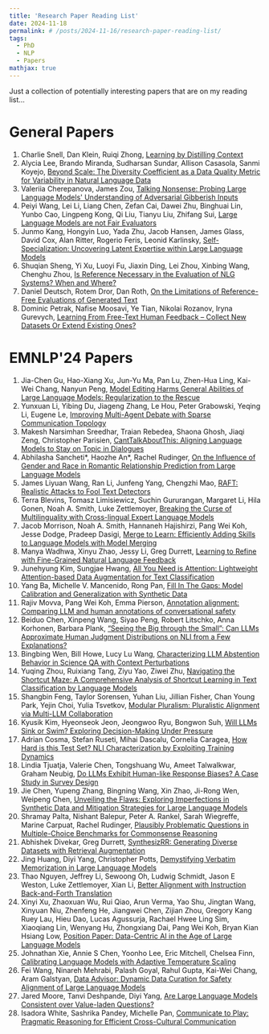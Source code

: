 ```yaml
---
title: 'Research Paper Reading List'
date: 2024-11-18
permalink: # /posts/2024-11-16/research-paper-reading-list/
tags:
  - PhD
  - NLP
  - Papers
mathjax: true
---
```


Just a collection of potentially interesting papers that are on my reading list...

General Papers
======
1. Charlie Snell, Dan Klein, Ruiqi Zhong, [Learning by Distilling Context](https://arxiv.org/abs/2209.15189)
2. Alycia Lee, Brando Miranda, Sudharsan Sundar, Allison Casasola, Sanmi Koyejo, [Beyond Scale: The Diversity Coefficient as a Data Quality Metric for Variability in Natural Language Data](https://openreview.net/forum?id=tgkWxsOapD)
3. Valeriia Cherepanova, James Zou, [Talking Nonsense: Probing Large Language Models' Understanding of Adversarial Gibberish Inputs](https://openreview.net/forum?id=traR5SsqUt)
4. Peiyi Wang, Lei Li, Liang Chen, Zefan Cai, Dawei Zhu, Binghuai Lin, Yunbo Cao, Lingpeng Kong, Qi Liu, Tianyu Liu, Zhifang Sui, [Large Language Models are not Fair Evaluators](https://aclanthology.org/2024.acl-long.511/)
5. Junmo Kang, Hongyin Luo, Yada Zhu, Jacob Hansen, James Glass, David Cox, Alan Ritter, Rogerio Feris, Leonid Karlinsky, [Self-Specialization: Uncovering Latent Expertise within Large Language Models](https://aclanthology.org/2024.findings-acl.157/)
6. Shuqian Sheng, Yi Xu, Luoyi Fu, Jiaxin Ding, Lei Zhou, Xinbing Wang, Chenghu Zhou, [Is Reference Necessary in the Evaluation of NLG Systems? When and Where?](https://aclanthology.org/2024.naacl-long.474/)
7. Daniel Deutsch, Rotem Dror, Dan Roth, [On the Limitations of Reference-Free Evaluations of Generated Text](https://aclanthology.org/2022.emnlp-main.753/)
8. Dominic Petrak, Nafise Moosavi, Ye Tian, Nikolai Rozanov, Iryna Gurevych, [Learning From Free-Text Human Feedback – Collect New Datasets Or Extend Existing Ones?](https://aclanthology.org/2023.emnlp-main.1011/)

EMNLP'24 Papers
======
1. Jia-Chen Gu, Hao-Xiang Xu, Jun-Yu Ma, Pan Lu, Zhen-Hua Ling, Kai-Wei Chang, Nanyun Peng, [Model Editing Harms General Abilities of Large Language Models: Regularization to the Rescue](https://aclanthology.org/2024.emnlp-main.934/)
2. Yunxuan Li, Yibing Du, Jiageng Zhang, Le Hou, Peter Grabowski, Yeqing Li, Eugene Le, [Improving Multi-Agent Debate with Sparse Communication Topology](https://aclanthology.org/2024.findings-emnlp.427/)
3. Makesh Narsimhan Sreedhar, Traian Rebedea, Shaona Ghosh, Jiaqi Zeng, Christopher Parisien, [CantTalkAboutThis: Aligning Language Models to Stay on Topic in Dialogues](https://aclanthology.org/2024.findings-emnlp.713/)
4. Abhilasha Sancheti*, Haozhe An*, Rachel Rudinger, [On the Influence of Gender and Race in Romantic Relationship Prediction from Large Language Models](https://aclanthology.org/2024.emnlp-main.29/)
5. James Liyuan Wang, Ran Li, Junfeng Yang, Chengzhi Mao, [RAFT: Realistic Attacks to Fool Text Detectors](https://aclanthology.org/2024.emnlp-main.939/)
6. Terra Blevins, Tomasz Limisiewicz, Suchin Gururangan, Margaret Li, Hila Gonen, Noah A. Smith, Luke Zettlemoyer, [Breaking the Curse of Multilinguality with Cross-lingual Expert Language Models](https://aclanthology.org/2024.emnlp-main.604/)
7. Jacob Morrison, Noah A. Smith, Hannaneh Hajishirzi, Pang Wei Koh, Jesse Dodge, Pradeep Dasigi, [Merge to Learn: Efficiently Adding Skills to Language Models with Model Merging](https://aclanthology.org/2024.findings-emnlp.915/)
8. Manya Wadhwa, Xinyu Zhao, Jessy Li, Greg Durrett, [Learning to Refine with Fine-Grained Natural Language Feedback](https://aclanthology.org/2024.findings-emnlp.716/)
9. Junehyung Kim, Sungjae Hwang, [All You Need is Attention: Lightweight Attention-based Data Augmentation for Text Classification](https://aclanthology.org/2024.findings-emnlp.752/)
10. Yang Ba, Michelle V. Mancenido, Rong Pan, [Fill In The Gaps: Model Calibration and Generalization with Synthetic Data](https://aclanthology.org/2024.emnlp-main.955/)
11. Rajiv Movva, Pang Wei Koh, Emma Pierson, [Annotation alignment: Comparing LLM and human annotations of conversational safety](https://aclanthology.org/2024.emnlp-main.511/)
12. Beiduo Chen, Xinpeng Wang, Siyao Peng, Robert Litschko, Anna Korhonen, Barbara Plank, [“Seeing the Big through the Small”: Can LLMs Approximate Human Judgment Distributions on NLI from a Few Explanations?](https://aclanthology.org/2024.findings-emnlp.842/)
13. Bingbing Wen, Bill Howe, Lucy Lu Wang, [Characterizing LLM Abstention Behavior in Science QA with Context Perturbations](https://aclanthology.org/2024.findings-emnlp.197/)
14. Yuqing Zhou, Ruixiang Tang, Ziyu Yao, Ziwei Zhu, [Navigating the Shortcut Maze: A Comprehensive Analysis of Shortcut Learning in Text Classification by Language Models](https://aclanthology.org/2024.findings-emnlp.146/)
15. Shangbin Feng, Taylor Sorensen, Yuhan Liu, Jillian Fisher, Chan Young Park, Yejin Choi, Yulia Tsvetkov, [Modular Pluralism: Pluralistic Alignment via Multi-LLM Collaboration](https://aclanthology.org/2024.emnlp-main.240/)
16. Kyusik Kim, Hyeonseok Jeon, Jeongwoo Ryu, Bongwon Suh, [Will LLMs Sink or Swim? Exploring Decision-Making Under Pressure](https://aclanthology.org/2024.findings-emnlp.668/)
17. Adrian Cosma, Stefan Ruseti, Mihai Dascalu, Cornelia Caragea, [How Hard is this Test Set? NLI Characterization by Exploiting Training Dynamics](https://aclanthology.org/2024.emnlp-main.175/)
18. Lindia Tjuatja, Valerie Chen, Tongshuang Wu, Ameet Talwalkwar, Graham Neubig, [Do LLMs Exhibit Human-like Response Biases? A Case Study in Survey Design](https://aclanthology.org/2024.tacl-1.56/)
19. Jie Chen, Yupeng Zhang, Bingning Wang, Xin Zhao, Ji-Rong Wen, Weipeng Chen, [Unveiling the Flaws: Exploring Imperfections in Synthetic Data and Mitigation Strategies for Large Language Models](https://aclanthology.org/2024.findings-emnlp.873/)
20. Shramay Palta, Nishant Balepur, Peter A. Rankel, Sarah Wiegreffe, Marine Carpuat, Rachel Rudinger, [Plausibly Problematic Questions in Multiple-Choice Benchmarks for Commonsense Reasoning](https://aclanthology.org/2024.findings-emnlp.198/)
21. Abhishek Divekar, Greg Durrett, [SynthesizRR: Generating Diverse Datasets with Retrieval Augmentation](https://aclanthology.org/2024.emnlp-main.1071/)
22. Jing Huang, Diyi Yang, Christopher Potts, [Demystifying Verbatim Memorization in Large Language Models](https://aclanthology.org/2024.emnlp-main.598/)
23. Thao Nguyen, Jeffrey Li, Sewoong Oh, Ludwig Schmidt, Jason E Weston, Luke Zettlemoyer, Xian Li, [Better Alignment with Instruction Back-and-Forth Translation](https://aclanthology.org/2024.findings-emnlp.777/)
24. Xinyi Xu, Zhaoxuan Wu, Rui Qiao, Arun Verma, Yao Shu, Jingtan Wang, Xinyuan Niu, Zhenfeng He, Jiangwei Chen, Zijian Zhou, Gregory Kang Ruey Lau, Hieu Dao, Lucas Agussurja, Rachael Hwee Ling Sim, Xiaoqiang Lin, Wenyang Hu, Zhongxiang Dai, Pang Wei Koh, Bryan Kian Hsiang Low, [Position Paper: Data-Centric AI in the Age of Large Language Models](https://aclanthology.org/2024.findings-emnlp.695/)
25. Johnathan Xie, Annie S Chen, Yoonho Lee, Eric Mitchell, Chelsea Finn, [Calibrating Language Models with Adaptive Temperature Scaling](https://aclanthology.org/2024.emnlp-main.1007/)
26. Fei Wang, Ninareh Mehrabi, Palash Goyal, Rahul Gupta, Kai-Wei Chang, Aram Galstyan, [Data Advisor: Dynamic Data Curation for Safety Alignment of Large Language Models](https://aclanthology.org/2024.emnlp-main.461/)
27. Jared Moore, Tanvi Deshpande, Diyi Yang, [Are Large Language Models Consistent over Value-laden Questions?](https://aclanthology.org/2024.findings-emnlp.891/)
28. Isadora White, Sashrika Pandey, Michelle Pan, [Communicate to Play: Pragmatic Reasoning for Efficient Cross-Cultural Communication](https://aclanthology.org/2024.findings-emnlp.711/)

